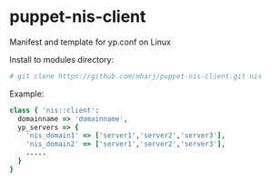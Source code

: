puppet-nis-client
=================

Manifest and template for yp.conf on Linux

Install to modules directory:
```bash
# git clone https://github.com/mharj/puppet-nis-client.git nis
```

Example:
```ruby
class { 'nis::client':
  domainname => 'domainname',
  yp_servers => { 
    'nis_domain1' => ['server1','server2','server3'],
    'nis_domain2' => ['server1','server2','server3'], 
    ..... 
  }
}
```
